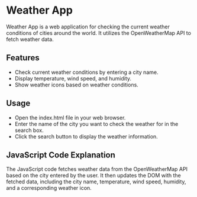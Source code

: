 # Weather App

Weather App is a web application for checking the current weather conditions of cities around the world. It utilizes the OpenWeatherMap API to fetch weather data.
## Features

- Check current weather conditions by entering a city name.
- Display temperature, wind speed, and humidity.
- Show weather icons based on weather conditions.

## Usage
- Open the index.html file in your web browser.
- Enter the name of the city you want to check the weather for in the search box.
- Click the search button to display the weather information.

## JavaScript Code Explanation
The JavaScript code fetches weather data from the OpenWeatherMap API based on the city entered by the user. It then updates the DOM with the fetched data, including the city name, temperature, wind speed, humidity, and a corresponding weather icon.
